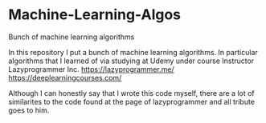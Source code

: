 # Machine-Learning-Algos
Bunch of machine learning algorithms

In this repository I put a bunch of machine learning algorithms.
In particular algorithms that I learned of via studying at Udemy under course
Instructor Lazyprogrammer Inc. https://lazyprogrammer.me/ https://deeplearningcourses.com/

Although I can honestly say that I wrote this code myself, there are a lot of similarites
to the code found at the page of lazyprogrammer and all tribute goes to him.
